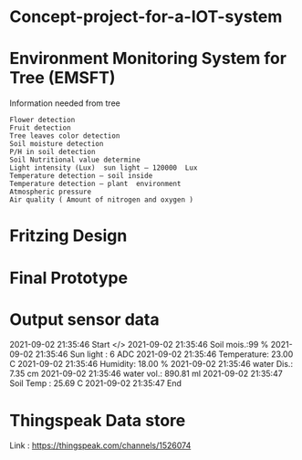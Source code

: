 # Concept-project-for-a-IOT-system

# Environment Monitoring System for Tree (EMSFT)


Information needed from tree

    Flower detection
    Fruit detection
    Tree leaves color detection
    Soil moisture detection
    P/H in soil detection
    Soil Nutritional value determine
    Light intensity (Lux)  sun light – 120000  Lux
    Temperature detection – soil inside
    Temperature detection – plant  environment
    Atmospheric pressure 
    Air quality ( Amount of nitrogen and oxygen )

# Fritzing Design
# Final Prototype
# Output sensor data

2021-09-02 21:35:46 Start </>
2021-09-02 21:35:46 Soil mois.:99 %
2021-09-02 21:35:46 Sun light : 6 ADC
2021-09-02 21:35:46 Temperature: 23.00 C
2021-09-02 21:35:46 Humidity: 18.00 %
2021-09-02 21:35:46 water Dis.: 7.35 cm
2021-09-02 21:35:46 water vol.: 890.81 ml
2021-09-02 21:35:47 Soil Temp : 25.69 C
2021-09-02 21:35:47 End

# Thingspeak Data store 

Link : https://thingspeak.com/channels/1526074
